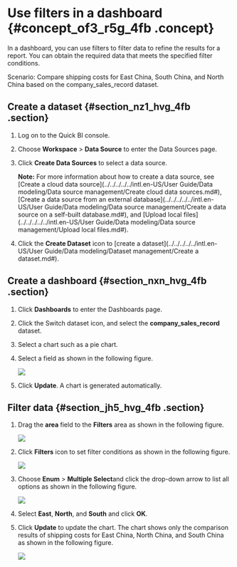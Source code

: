 # Use filters in a dashboard {#concept_of3_r5g_4fb .concept}

In a dashboard, you can use filters to filter data to refine the results for a report. You can obtain the required data that meets the specified filter conditions.

Scenario: Compare shipping costs for East China, South China, and North China based on the company\_sales\_record dataset.

## Create a dataset {#section_nz1_hvg_4fb .section}

1.  Log on to the Quick BI console.
2.  Choose **Workspace** \> **Data Source** to enter the Data Sources page.
3.  Click **Create Data Sources** to select a data source.

    **Note:** For more information about how to create a data source, see [Create a cloud data source](../../../../../intl.en-US/User Guide/Data modeling/Data source management/Create cloud data sources.md#), [Create a data source from an external database](../../../../../intl.en-US/User Guide/Data modeling/Data source management/Create a data source on a self-built database.md#), and [Upload local files](../../../../../intl.en-US/User Guide/Data modeling/Data source management/Upload local files.md#).

4.  Click the **Create Dataset** icon to [create a dataset](../../../../../intl.en-US/User Guide/Data modeling/Dataset management/Create a dataset.md#).

## Create a dashboard {#section_nxn_hvg_4fb .section}

1.  Click **Dashboards** to enter the Dashboards page.
2.  Click the Switch dataset icon, and select the **company\_sales\_record** dataset.
3.  Select a chart such as a pie chart.
4.  Select a field as shown in the following figure.

    ![](http://static-aliyun-doc.oss-cn-hangzhou.aliyuncs.com/assets/img/9190/15469410071914_en-US.png)

5.  Click **Update**. A chart is generated automatically.

## Filter data {#section_jh5_hvg_4fb .section}

1.  Drag the **area** field to the **Filters** area as shown in the following figure.

    ![](http://static-aliyun-doc.oss-cn-hangzhou.aliyuncs.com/assets/img/9190/15469410071932_en-US.png)

2.  Click **Filters** icon to set filter conditions as shown in the following figure.

    ![](images/11467_en-US.png)

3.  Choose **Enum** \> **Multiple Select**and click the drop-down arrow to list all options as shown in the following figure.

    ![](images/11468_en-US.png)

4.  Select **East**, **North**, and **South** and click **OK**.
5.  Click **Update** to update the chart. The chart shows only the comparison results of shipping costs for East China, North China, and South China as shown in the following figure.

    ![](images/11469_en-US.png)



